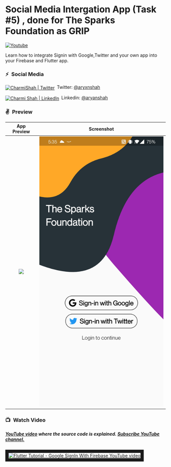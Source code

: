   # Social Media Intergation App (Task #5) , done for The Sparks Foundation as GRIP 
[![Youtube](https://img.shields.io/static/v1?label=AryanShah&message=Subscribe&logo=YouTube&color=FF0000&style=for-the-badge)][youtube]


Learn how to integrate Signin with Google,Twitter and your own app into your Firebase and Flutter app.

### ⚡&ensp;Social Media

[<img align="center" alt="CharmiShah | Twitter" width="22px" src="https://cdn.jsdelivr.net/npm/simple-icons@v3/icons/twitter.svg" />](https://https://twitter.com/aryxnshah "Twitter Charmi Shah")&ensp;Twitter: [@aryxnshah](https://twitter.com/aryxnshah)

[<img align="center" alt="Charmi Shah | LinkedIn" width="22px" src="https://cdn.jsdelivr.net/npm/simple-icons@v3/icons/linkedin.svg" />](www.linkedin.com/in/aryanshah1902 "Linkedin Charmi Shah")&ensp;Linkedin: [@aryanshah](https://www.linkedin.com/in/aryanshah1902/)

### ✌&ensp;Preview

|              App Preview             |             Screenshot            |
| :----------------------------------: | :----------------------------------: |
| <a href="https://www.youtube.com/watch?v=ogW83xGQGTg" target="_blank"><img src="ezgif.com-gif-maker.gif" width="400"></a> | <img src="preview.jpg" width="400"></a> |

### 📺&ensp;Watch Video

##### [YouTube video](https://www.youtube.com/watch?v=ogW83xGQGTg "Youtube Johannes Milke") where the *source code* is explained. [Subscribe YouTube channel.](http://www.youtube.com/channel/UC0FD2apauvegCcsvqIBceLA?sub_confirmation=1 "YouTube Subscribe Johannes Milke")  
<a href="https://www.youtube.com/watch?v=ogW83xGQGTg&feature=player_embedded
" target="_blank"><img src="http://img.youtube.com/vi/ogW83xGQGTg/maxresdefault.jpg" 
alt="Flutter Tutorial - Google SignIn With Firebase YouTube video" width="480" border="10" /></a>

[twitter]: https://twitter.com/aryxnshah
[youtube]: https://www.youtube.com/channel/UCsdb_0-4r1XTG-3STi6PBoA
[courses]: https://johannesmilke.teachable.com/p/home
